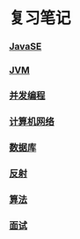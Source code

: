 # 复习笔记



### [JavaSE](https://github.com/qianyu12138/review/blob/master/JavaSE/JavaSE%E5%A4%8D%E4%B9%A0.md)

### [JVM](https://github.com/qianyu12138/review/blob/master/JVM/JVM.md)

### [并发编程](https://github.com/qianyu12138/review/blob/master/%E5%B9%B6%E5%8F%91%E7%BC%96%E7%A8%8B/%E5%B9%B6%E5%8F%91%E7%BC%96%E7%A8%8B.md)

### [计算机网络](https://github.com/qianyu12138/review/blob/master/%E8%AE%A1%E7%AE%97%E6%9C%BA%E7%BD%91%E7%BB%9C/%E8%AE%A1%E7%AE%97%E6%9C%BA%E7%BD%91%E7%BB%9C.md)

### [数据库](https://github.com/qianyu12138/review/blob/master/%E6%95%B0%E6%8D%AE%E5%BA%93/%E6%95%B0%E6%8D%AE%E5%BA%93%E5%A4%8D%E4%B9%A0.md)

### [反射](https://github.com/qianyu12138/review/blob/master/%E5%8F%8D%E5%B0%84/Java%E5%8F%8D%E5%B0%84.md)

### [算法](https://github.com/qianyu12138/review/blob/master/%E7%AE%97%E6%B3%95/%E5%8D%95%E6%BA%90%E6%9C%80%E7%9F%AD%E8%B7%AF%E5%BE%84.md)

### [面试](https://github.com/qianyu12138/review/blob/master/%E9%9D%A2%E8%AF%95/Spring%E5%A6%82%E4%BD%95%E8%A7%A3%E5%86%B3%E5%BE%AA%E7%8E%AF%E4%BE%9D%E8%B5%96%E9%97%AE%E9%A2%98.md)

